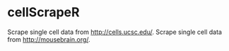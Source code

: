 # cellScrapeR
Scrape single cell data from http://cells.ucsc.edu/.
Scrape single cell data from http://mousebrain.org/.
